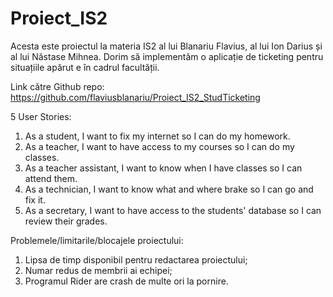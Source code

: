 # Proiect_IS2
Acesta este proiectul la materia IS2 al lui Blanariu Flavius, al lui Ion Darius și al lui Năstase Mihnea. Dorim să implementăm o aplicație de ticketing pentru situațiile apărut
e în cadrul facultății.

Link către Github repo: https://github.com/flaviusblanariu/Proiect_IS2_StudTicketing

5 User Stories:

1) As a student, I want to fix my internet so I can do my homework.
2) As a teacher, I want to have access to my courses so I can do my classes.
3) As a teacher assistant, I want to know when I have classes so I can attend them.
4) As a technician, I want to know what and where brake so I can go and fix it.
5) As a secretary, I want to have access to the students' database so I can review their grades. 

Problemele/limitarile/blocajele proiectului:
1) Lipsa de timp disponibil pentru redactarea proiectului;
2) Numar redus de membrii ai echipei;
3) Programul Rider are crash de multe ori la pornire.
